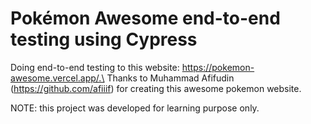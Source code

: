 # Pokémon Awesome end-to-end testing using Cypress

Doing end-to-end testing to this website: https://pokemon-awesome.vercel.app/.\
Thanks to Muhammad Afifudin (https://github.com/afiiif) for creating this awesome pokemon website.

NOTE: this project was developed for learning purpose only.
